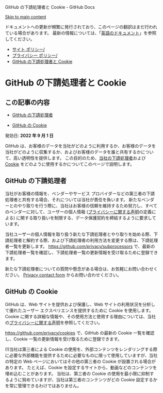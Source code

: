 GitHub の下請処理者と Cookie - GitHub Docs

[Skip to main content](#main-content)

ドキュメントへの更新が頻繁に発行されており、このページの翻訳はまだ行われている場合があります。 最新の情報については、「[英語のドキュメント](/en)」を参照してください。

* [サイト ポリシー/](/ja/site-policy)
* [プライバシー ポリシー/](/ja/site-policy/privacy-policies)
* [GitHub の下請処理者と Cookie](/ja/site-policy/privacy-policies/github-subprocessors-and-cookies)

GitHub の下請処理者と Cookie
==========

この記事の内容
----------

* [GitHub の下請処理者](#github-subprocessors)

* [GitHub の Cookie](#cookies-on-github)

発効日: **2022 年 9 月 1 日**

GitHub は、お客様のデータを当社がどのように利用するか、お客様のデータを当社がどのように収集するか、およびお客様のデータを誰と共有するかについて、高い透明性を提供します。 この目的のため、[当社の下請処理者](#github-subprocessors)および [Cookie](#cookies-on-github) をどのように使用するかについてこのページで説明します。

[](#github-subprocessors)GitHub の下請処理者
----------

当社がお客様の情報を、ベンダーやサービス プロバイダーなどの第三者の下請処理者と共有する場合、それについては当社が責任を負います。 新たなベンダーとのやり取りを行う際に、当社はお客様の信頼を維持するため努力し、すべてのベンダーに対して、ユーザーの個人情報 ([プライバシーに関する声明](/ja/articles/github-privacy-statement)の定義による) に関する取り扱いを制限する、データ保護契約を締結するように要求しています。

当社ユーザーの個人情報を取り扱う新たな下請処理者とやり取りを始める際、下請処理者と解約する際、および下請処理者の利用方法を変更する際は、下請処理者一覧を更新します。 <https://github.com/privacy/subprocessors> で、最新の下請処理者一覧を確認し、下請処理者一覧の更新情報を受け取るために登録できます。

新たな下請処理者についての質問や懸念がある場合は、お気軽にお問い合わせください。 [Privacy contact form](https://github.com/contact/privacy) からお問い合わせください。

[](#cookies-on-github)GitHub の Cookie
----------

GitHub は、Web サイトを提供および保護し、Web サイトの利用状況を分析して優れたユーザー エクスペリエンスを提供するために Cookie を使用します。 Cookie に関する詳細な情報や、その使用方法と使用する理由については、当社の[プライバシーに関する声明](/ja/github/site-policy/github-privacy-statement#our-use-of-cookies-and-tracking)を参照してください。

<https://github.com/privacy/cookies> で、GitHub の最新の Cookie 一覧を確認し、Cookie 一覧の更新情報を受け取るために登録できます。

(!)当社は第三者による Cookie の使用を、外部コンテンツをレンダリングする際に必要な外部機能を提供するために必要なものに限って使用していますが、当社の特定の Web ページにおいてはその他の第三者の Cookie が設置される場合があります。 たとえば、Cookie を設定するサイトから、動画などのコンテンツを埋め込むことがあります。 当社は、第三者の Cookie の使用を最小限に抑制するように努めていますが、当社は第三者のコンテンツがどの Cookie 設定するかを常に管理できるわけではありません。
